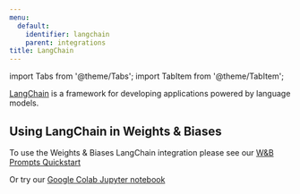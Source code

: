 ```yaml
---
menu:
  default:
    identifier: langchain
    parent: integrations
title: LangChain
---
```


import Tabs from '@theme/Tabs';
import TabItem from '@theme/TabItem';

[LangChain](https://python.langchain.com/) is a framework for developing applications powered by language models.

## Using LangChain in Weights & Biases

To use the Weights & Biases LangChain integration please see our [W&B Prompts Quickstart](./prompts/quickstart.md)

Or try our [Google Colab Jupyter notebook](http://wandb.me/prompts-quickstart)
